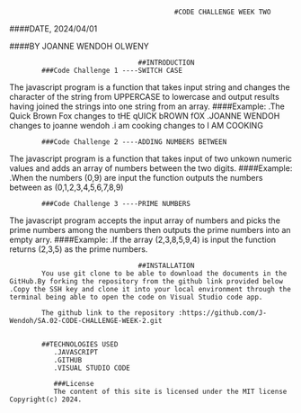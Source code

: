                                              #CODE CHALLENGE WEEK TWO


####DATE, 2024/04/01

####BY JOANNE WENDOH OLWENY

                                    ##INTRODUCTION
            ###Code Challenge 1 ----SWITCH CASE
The javascript program is a function that takes input string and changes the character of the string from UPPERCASE to lowercase and output results having joined the strings into one string from an array.
            ####Example:
                        .The Quick Brown Fox changes to tHE qUICK bROWN fOX
                        .JOANNE WENDOH changes to joanne wendoh
                        .i am cooking changes to I AM COOKING
            


            ###Code Challenge 2 ----ADDING NUMBERS BETWEEN
The javascript program is a function that takes input of two unkown numeric values and adds an array of numbers between the two digits.
            ####Example:
                        .When the numbers (0,9) are input the function outputs the numbers between as (0,1,2,3,4,5,6,7,8,9)

            ###Code Challenge 3 ----PRIME NUMBERS
The javascript program accepts the input array of numbers and picks the prime numbers among the numbers then outputs the prime numbers into an empty arry.
            ####Example:
                        .If the array (2,3,8,5,9,4) is input the function returns (2,3,5) as the prime numbers.

                                    ##INSTALLATION
            You use git clone to be able to download the documents in the GitHub.By forking the repository from the github link provided below .Copy the SSH key and clone it into your local environment through the terminal being able to open the code on Visual Studio code app.

            The github link to the repository :https://github.com/J-Wendoh/SA.02-CODE-CHALLENGE-WEEK-2.git


            ##TECHNOLOGIES USED
               .JAVASCRIPT
               .GITHUB
               .VISUAL STUDIO CODE

               ###License
               The content of this site is licensed under the MIT license Copyright(c) 2024.

